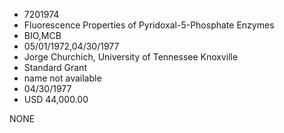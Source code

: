 * 7201974
* Fluorescence Properties of Pyridoxal-5-Phosphate Enzymes
* BIO,MCB
* 05/01/1972,04/30/1977
* Jorge Churchich, University of Tennessee Knoxville
* Standard Grant
*   name not available
* 04/30/1977
* USD 44,000.00

NONE